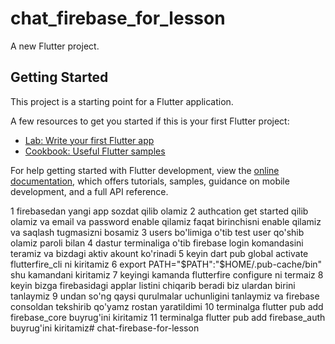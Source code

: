 # chat_firebase_for_lesson

A new Flutter project.

## Getting Started

This project is a starting point for a Flutter application.

A few resources to get you started if this is your first Flutter project:

- [Lab: Write your first Flutter app](https://docs.flutter.dev/get-started/codelab)
- [Cookbook: Useful Flutter samples](https://docs.flutter.dev/cookbook)

For help getting started with Flutter development, view the
[online documentation](https://docs.flutter.dev/), which offers tutorials,
samples, guidance on mobile development, and a full API reference.



1 firebasedan yangi app sozdat qilib olamiz
2 authcation get started qilib olamiz va email va password enable qilamiz faqat birinchisni enable qilamiz va saqlash tugmasizni bosamiz
3 users bo'limiga o'tib test user qo'shib olamiz paroli bilan
4 dastur terminaliga o'tib firebase login komandasini teramiz va bizdagi aktiv akount ko'rinadi
5 keyin dart pub global activate flutterfire_cli ni kiritamiz
6 export PATH="$PATH":"$HOME/.pub-cache/bin" shu kamandani kiritamiz
7 keyingi kamanda flutterfire configure ni termaiz
8 keyin bizga firebasidagi applar listini chiqarib beradi biz ulardan birini tanlaymiz
9 undan so'ng qaysi qurulmalar uchunligini tanlaymiz va firebase consoldan tekshirib qo'yamz rostan yaratildimi
10 terminalga flutter pub add firebase_core buyrug'ini kiritamiz
11 terminalga flutter pub add firebase_auth buyrug'ini kiritamiz# chat-firebase-for-lesson
